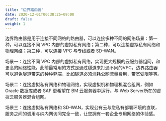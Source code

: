 ```yaml
---
title: "边界路由器"
date: 2020-12-01T00:38:25+09:00
draft: false
weight: 1
---
```


边界路由器是用于连接不同网络的路由器，可以连接多种不同的网络场景：第一种，可以连接不同 VPC 内部的虚拟私有网络；第二种，可以连接虚拟私有网络和物理网络；第三种，可以连接 VPC 与专线或者 SD-WAN。

场景一：连接不同 VPC 内部的虚拟私有网络，实现更大规模的云服务器组网，和更高的网络性能。此前最常用的方式是通过隧道来打通不同的VPC，边界路由器可以避免隧道带来的种种弊端，比如隧道必须消耗公网流量费用，带宽受限等等。

场景二：连接虚拟私有网络和物理网络，实现虚拟机和物理机混合组网，例如 Oracle 数据库或者 SAP 更希望在 BM 云服务器中运行，与 Web Server所在的虚拟云服务器混合组网。

场景三：连接虚拟私有网络和 SD-WAN，实现公有云与您私有部署环境的直联，服务之间的调用与纯内网访问完全一致，让您拥有一套企业专用网络的体验感。
